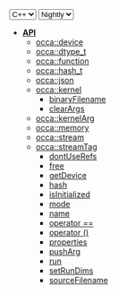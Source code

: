 <div class="api-version-container">
  <select onchange="vm.onLanguageChange(this)">
    <option value="cpp">C++</option>
  </select>
  <select onchange="vm.onVersionChange(this)">
    <option value="nightly">Nightly</option>
  </select>
</div>

- [**API**](/api/)
  - [occa::device](/api/device/)
  - [occa::dtype_t](/api/dtype_t)
  - [occa::function](/api/function)
  - [occa::hash_t](/api/hash_t/)
  - [occa::json](/api/json/)
  - [occa::kernel](/api/kernel/)
    - [binaryFilename](/api/kernel/binaryFilename)
    - [clearArgs](/api/kernel/clearArgs)
  - [occa::kernelArg](/api/kernelArg)
  - [occa::memory](/api/memory/)
  - [occa::stream](/api/stream/)
  - [occa::streamTag](/api/streamTag/)
    - [dontUseRefs](/api/kernel/dontUseRefs)
    - [free](/api/kernel/free)
    - [getDevice](/api/kernel/getDevice)
    - [hash](/api/kernel/hash)
    - [isInitialized](/api/kernel/isInitialized)
    - [mode](/api/kernel/mode)
    - [name](/api/kernel/name)
    - [operator ==](/api/kernel/operator_equals)
    - [operator ()](/api/kernel/operator_parentheses)
    - [properties](/api/kernel/properties)
    - [pushArg](/api/kernel/pushArg)
    - [run](/api/kernel/run)
    - [setRunDims](/api/kernel/setRunDims)
    - [sourceFilename](/api/kernel/sourceFilename)
